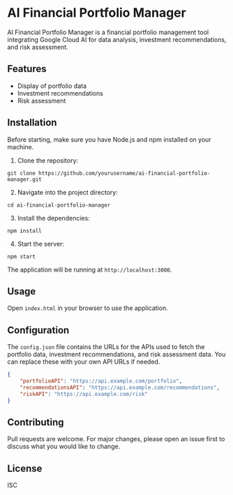 # AI Financial Portfolio Manager

AI Financial Portfolio Manager is a financial portfolio management tool integrating Google Cloud AI for data analysis, investment recommendations, and risk assessment.

## Features

- Display of portfolio data
- Investment recommendations
- Risk assessment

## Installation

Before starting, make sure you have Node.js and npm installed on your machine.

1. Clone the repository:
```
git clone https://github.com/yourusername/ai-financial-portfolio-manager.git
```
2. Navigate into the project directory:
```
cd ai-financial-portfolio-manager
```
3. Install the dependencies:
```
npm install
```
4. Start the server:
```
npm start
```
The application will be running at `http://localhost:3000`.

## Usage

Open `index.html` in your browser to use the application.

## Configuration

The `config.json` file contains the URLs for the APIs used to fetch the portfolio data, investment recommendations, and risk assessment data. You can replace these with your own API URLs if needed.

```json
{
    "portfolioAPI": "https://api.example.com/portfolio",
    "recommendationsAPI": "https://api.example.com/recommendations",
    "riskAPI": "https://api.example.com/risk"
}
```

## Contributing

Pull requests are welcome. For major changes, please open an issue first to discuss what you would like to change.

## License

ISC
